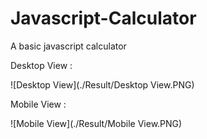 # Javascript-Calculator
A basic javascript calculator

Desktop View :
 
 ![Desktop View](./Result/Desktop View.PNG)
 
 Mobile View : 
 
 ![Mobile View](./Result/Mobile View.PNG)
